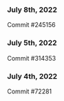 ### July 8th, 2022

Commit #245156

### July 5th, 2022

Commit #314353


### July 4th, 2022

Commit #72281

